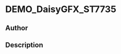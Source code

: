 # DEMO_DaisyGFX_ST7735

## Author

<!-- Insert Your Name Here -->

## Description

<!-- Describe your example here -->
